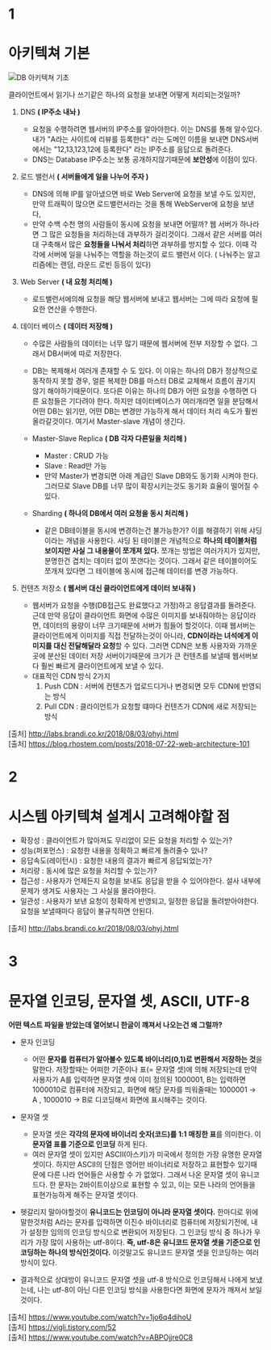 
# 1
# 아키텍쳐 기본 
![DB 아키텍쳐 기초](https://user-images.githubusercontent.com/22884224/137854208-72772ba2-e524-4427-8728-f749a03902e0.png)

클라이언트에서 읽기나 쓰기같은 하나의 요청을 보내면 어떻게 처리되는것일까?

1. DNS **( IP주소 내놔 )**
    - 요청을 수행하려면 웹서버의 IP주소를 알아야한다. 이는 DNS를 통해 알수있다.내가 "A라는 사이트에 리뷰를 등록한다" 라는 도메인 이름을 보내면 DNS서버에서는 "12,13,123,12에 등록한다" 라는 IP주소를 응답으로 돌려준다.
    - DNS는 Database IP주소는 보통 공개하지않기때문에 **보안성**에 이점이 있다.


2. 로드 밸런서 **( 서버들에게 일을 나누어 주자 )**
    - DNS에 의해 IP를 알아냈으면 바로 Web Server에 요청을 보낼 수도 있지만, 만약 트래픽이 많으면 로드밸런서라는 것을 통해 WebServer에 요청을 보낸다,
    - 만약 수백 수천 명의 사람들이 동시에 요청을 보내면 어떨까? 웹 서버가 하나라면 그 많은 요청들을 처리하는데 과부하가 걸리것이다. 그래서 같은 서버를 여러대 구축해서 많은 **요청들을 나눠서 처리**하면 과부하를 방지할 수 있다. 이때 각각에 서버에 일을 나눠주는 역할을 하는것이 로드 밸런서 이다. ( 나눠주는 알고리즘에는 랜덤, 라운드 로빈 등등이 있다)


3. Web Server **( 내 요청 처리해 )**
    - 로드밸런서에의해 요청을 해당 웹서버에 보내고 웹서버는 그에 따라 요청에 필요한 연산을 수행한다.


4. 데이터 베이스 **( 데이터 저장해 )**
    - 수많은 사람들의 데이터는 너무 많기 때문에 웹서버에 전부 저장할 수 없다. 그래서 DB서버에 따로 저장한다.

    - DB는 복제해서 여러개 존재할 수 도 있다. 이 이유는 하나의 DB가 정상적으로 동작하지 못할 경우, 얼른 복제한 DB를 마스터 DB로 교체해서 흐름이 끊기지 않기 해야하기때문이다. 또다른 이유는 하나의 DB가 어떤 요청을 수행하면 다른 요청들은 기다려야 한다. 하지만 데이터베이스가 여러개라면 일을 분담해서 어떤 DB는 읽기만, 어떤 DB는 변경만 가능하게 해서 데이터 처리 속도가 훨씬 올라갈것이다. 여기서 Master-slave 개념이 생긴다.
    - Master-Slave Replica **( DB 각자 다른일을 처리해 )**
       - Master : CRUD 가능
       - Slave : Read만 가능
       - 만약 Master가 변경되면 아래 계급인 Slave DB와도 동기화 시켜야 한다. 그러므로 Slave DB를 너무 많이 확장시키는것도 동기화 효율이 떨어질 수 있다.
    - Sharding **( 하나의 DB에서 여러 요청을 동시 처리해 )**
       - 같은 DB테이블을 동시에 변경하는건 불가능한가? 이를 해결하기 위해 샤딩이라는 개념을 사용한다. 샤딩 된 테이블은 개념적으로 **하나의 테이블처럼 보이지만 사실 그 내용물이 쪼개져 있다.** 쪼개는 방법은 여러가지가 있지만, 분명한건 겹치는 데이터 없이 쪼갠다는 것이다. 그래서 같은 테이블이어도 쪼개져 있다면 그 테이블에 동시에 접근해 데이터를 변경 가능하다.


5. 컨텐츠 저장소 **( 웹서버 대신 클라이언트에게 데이터 보내줘 )**
    - 웹서버가 요청을 수행(DB접근도 완료했다고 가정)하고 응답결과를 돌려준다. 근데 만약 응답이 클라이언트 화면에 수많은 이미지를 보내줘야하는 응답이라면, 데이터의 용량이 너무 크기때문에 서버가 힘들어 할것이다. 이때 웹서버는 클라이언트에게 이미지를 직접 전달하는것이 아니라, **CDN이라는 녀석에게 이미지를 대신 전달해달라 요청**할 수 있다. 그러면 CDN은 보통 사용자와 가까운 곳에 분산된 데이터 저장 서버이기때문에  크기가 큰 컨텐츠를 보낼때 웹서버보다 훨씬 빠르게 클라이언트에게 보낼 수 있다.
    - 대표적인 CDN 방식 2가지
        1. Push CDN : 서버에 컨텐츠가 업로드디거나 변경되면 모두 CDN에 반영되는 방식
        2. Pull CDN : 클라이언트가 요청할 떄마다 컨텐츠가 CDN에 새로 저장되는 방식


[출처] http://labs.brandi.co.kr/2018/08/03/ohyj.html   
[출처] https://blog.rhostem.com/posts/2018-07-22-web-architecture-101


# 2
# 시스템 아키텍쳐 설계시 고려해야할 점
- 확장성 : 클라이언트가 많아져도 무리없이 모든 요청을 처리할 수 있는가?
- 성능(퍼포먼스) : 요청한 내용을 정확하고 빠르게 돌려줄수 있나?
- 응답속도(레이턴시) : 요청한 내용의 결과가 빠르게 응답되었는가?
- 처리량 : 동시에 많은 요청을 처리할 수 있는가?
- 접근성 : 사용자가 언제든지 요청을 보내도 응답을 받을 수 있어야한다. 설사 내부에 문제가 생겨도 사용자는 그 사실을 몰라야한다.
- 일관성 : 사용자가 보낸 요청이 정확하게 반영되고, 일정한 응답을 돌려받아야한다. 요청을 보낼때마다 응답이 불규칙하면 안된다.

[출처] http://labs.brandi.co.kr/2018/08/03/ohyj.html

# 3
# 문자열 인코딩, 문자열 셋, ASCII, UTF-8

**어떤 텍스트 파일을 받았는데 열어보니 한글이 꺠져서 나오는건 왜 그럴까?**

- 문자 인코딩
    - 어떤 **문자를 컴퓨터가 알아볼수 있도록 바이너리(0,1)로 변환해서 저장하는 것**을 말한다. 저장할때는 어떠한 기준이나 표(= 문자열 셋)에 의해 저장되는데 만약 사용자가 A를 입력하면 문자열 셋에 이미 정의된 1000001, B는 입력하면 1000010로 컴퓨터에 저장되고, 화면에 해당 문자를 띄워줄때는 1000001 → A , 1000010 → B로 디코딩해서 화면에 표시해주는 것이다.
   
- 문자열 셋
    - 문자열 셋은 **각각의 문자에 바이너리 숫자(코드)를 1:1 매칭한 표**를 의미한다. 이 **문자열 표를 기준으로 인코딩** 하게 된다.
    - 여러 문자열 셋이 있지만 ASCII(아스키)가 미국에서 정의한 가장 유명한 문자열 셋이다. 하지만 ASCII의 단점은 영어만 바이너리로 저장하고 표현할수 있기때문에 다른 나라 언어들은 사용할 수 가 없었다. 그래서 나온 문자열 셋이 유니코드다. 한 문자는 2바이트이상으로 표현할 수 있고, 이는 모든 나라의 언어들을 표현가능하게 해주는 문자열 셋이다.

- 헷갈리지 말아야할것이 **유니코드는 인코딩이 아니라 문자열 셋이다.** 한마디로 위에 말한것처럼 A라는 문자를 입력하면 이진수 바이너리로 컴퓨터에 저장되기전에, 내가 설정한 임의의 인코딩 방식으로 변환되어 저장된다. 그 인코딩 방식 중 하나가 우리가 가장 많이 사용하는 utf-8이다. **즉, utf-8은 유니코드 문자열 셋을 기준으로 인코딩하는 하나의 방식인것이다.** 이것말고도 유니코드 문자열 셋을 인코딩하는 여러 방식이 있다.

- 결과적으로 상대방이 유니코드 문자열 셋을 utf-8 방식으로 인코딩해서 나에게 보냈는네, 나는 utf-8이 아닌 다른 인코딩 방식을 사용한다면 화면에 문자가 깨져서 보일 것이다.

[출처] https://www.youtube.com/watch?v=1jo6q4dihoU   
[출처] https://vigli.tistory.com/52   
[출처] https://www.youtube.com/watch?v=ABPOjjre0C8
